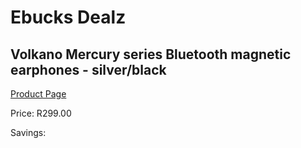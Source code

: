 
# Ebucks Dealz
## Volkano Mercury series Bluetooth magnetic earphones - silver/black
[Product Page](https://www.ebucks.com/web/shop/productSelected.do?prodId=1195826427&catId=714972256)

Price: R299.00

Savings: 


	